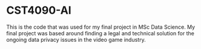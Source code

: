 # CST4090-AI

This is the code that was used for my final project in MSc Data Science. My final project was based around finding a legal and technical solution for the ongoing data privacy issues in the video game industry. 
